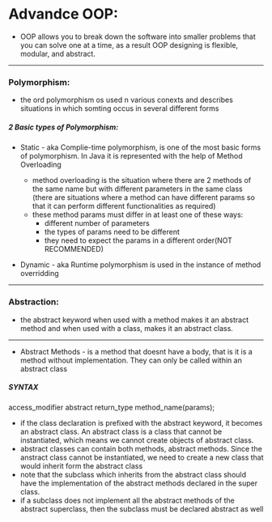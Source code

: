 # Advandce OOP: 
- OOP allows you to break down the software into smaller problems that you can solve one at a time, as a result OOP designing is flexible, modular, and abstract. 
***   
### Polymorphism:
- the ord polymorphism os used n various conexts and describes situations in which somting occus in several different forms
##### 2 Basic types of Polymorphism:
* Static - aka Complie-time polymorphism, is one of the most basic forms of
    polymorphism. In Java it is represented with the help of Method Overloading
    * method overloading is the situation where there are 2 methods of the same name but with different parameters in the same class (there are situations where a method can have different params so that it can perform different functionalities as required)
    * these method params must differ in at least one of these ways:
        * different number of parameters
        * the types of params need to be different
        * they need to expect the params in a different order(NOT RECOMMENDED)

* Dynamic - aka Runtime polymorphism is used in the instance of method overridding
***   
### Abstraction: 
- the abstract keyword when used with a method makes it an abstract method and when used with a class, makes it an abstract class. 
***   
* Abstract Methods - is a method that doesnt have a body, that is it is a method without implementation. They can only be called within an abstract class 
##### SYNTAX #####
access_modifier abstract return_type
method_name(params);

- if the class declaration is prefixed with the abstract keyword, it becomes an 
    abstract class. An abstract class is a class that cannot be instantiated, which means we cannot create objects of abstract class.
- abstract classes can contain both methods, abstract methods. Since the anstract 
    class cannot be instantiated, we need to create a new class that would inherit form the abstract class
- note that the subclass which inherits from the abstract class should have the 
    implementation of the abstract methods declared in the super class.
- if a subclass does not implement all the abstract methods of the abstract 
    superclass, then the subclass must be declared abstract as well